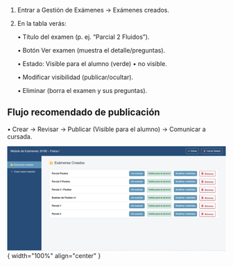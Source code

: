 1.	Entrar a Gestión de Exámenes → Exámenes creados.  

2.	En la tabla verás:  

    •	Título del examen (p. ej. “Parcial 2 Fluidos”).  

    •	Botón Ver examen (muestra el detalle/preguntas).  

    •	Estado: Visible para el alumno (verde) • no visible.  

    •	Modificar visibilidad (publicar/ocultar).  

    •	Eliminar (borra el examen y sus preguntas).  

## **Flujo recomendado de publicación**
•	Crear → Revisar → Publicar (Visible para el alumno) → Comunicar a cursada.




![Docente-6](img/Docente-6.jpg){ width="100%" align="center" }